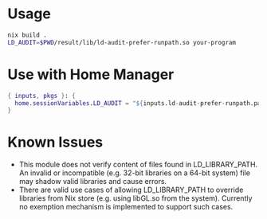 # Usage
```bash
nix build .
LD_AUDIT=$PWD/result/lib/ld-audit-prefer-runpath.so your-program
```

# Use with Home Manager
```nix
{ inputs, pkgs }: {
  home.sessionVariables.LD_AUDIT = "${inputs.ld-audit-prefer-runpath.packages.${system}.default}/lib/ld-audit-prefer-runpath.so";
}
```

# Known Issues

- This module does not verify content of files found in LD_LIBRARY_PATH. An invalid or incompatible (e.g. 32-bit libraries on a 64-bit system) file may shadow valid libraries and cause errors.
- There are valid use cases of allowing LD_LIBRARY_PATH to override libraries from Nix store (e.g. using libGL.so from the system). Currently no exemption mechanism is implemented to support such cases.

